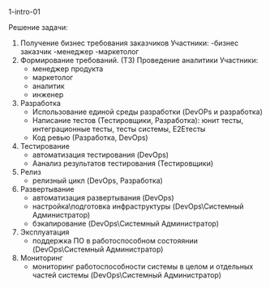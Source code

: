 1-intro-01

Решение задачи:

1. Получение бизнес требования заказчиков
   Участники:
   -бизнес заказчик
   -менеджер
   -маркетолог
2. Формирование требований. (ТЗ) Проведение аналитики
   Участники:
   - менеджер продукта
   - маркетолог
   - аналитик
   - инженер
3. Разработка
   - Использование единой среды разработки (DevOPs и разработка)
   - Написание тестов (Тестировщики, Разработка): юнит тесты, интеграционные тесты, тесты системы, E2Eтесты
   - Код ревью (Разработка, DevOps)
4. Тестирование
   - автоматизация тестирования (DevOps)
   - Аанализ результатов тестирования (Тестировщики)
5. Релиз
   - релизный цикл (DevOps, Разработка)
6. Развертывание
   - автоматизация развертывания (DevOps)
   - настройка\подготовка инфраструктуры (DevOps\Системный Администратор)
   - бэкапирование (DevOps\Системный Администратор)
7. Эксплуатация
   - поддержка ПО в работоспособном состояянии (DevOps\Системный Администратор)
8. Мониторинг
   - мониторинг работоспособности системы в целом и отдельных частей системы (DevOps\Системный Администратор)
